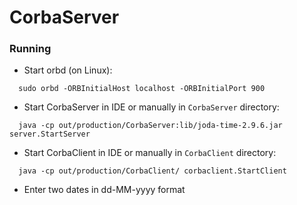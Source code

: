# CorbaServer

### Running

- Start orbd (on Linux):
```
  sudo orbd -ORBInitialHost localhost -ORBInitialPort 900
```
- Start CorbaServer in IDE or manually in `CorbaServer` directory:
```
  java -cp out/production/CorbaServer:lib/joda-time-2.9.6.jar server.StartServer
```

- Start CorbaClient in IDE or manually in `CorbaClient` directory:
```
  java -cp out/production/CorbaClient/ corbaclient.StartClient
```
- Enter two dates in dd-MM-yyyy format
